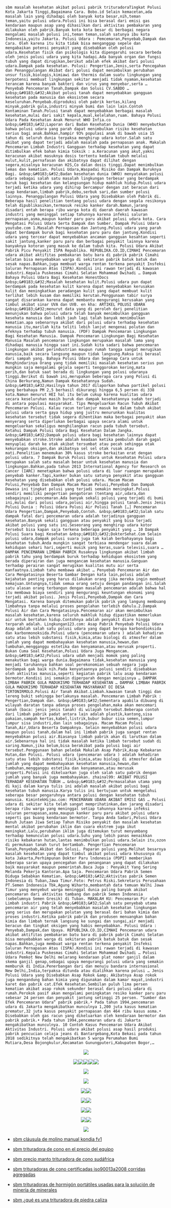 
```
sbm masalah kesehatan akibat polusi pabrik trituradoraTingkat Polusi Kota Jakarta Tinggi,Bagaimana Cara. Bobo.id Selain kemacetan,ada masalah lain yang dihadapi oleh banyak kota besar,nih,teman teman,yaitu polusi udara.Polusi ini bisa berasal dari emisi gas kendaraan maupun asap yang dihasilkan dari aktivitas pembakaran yang dilakukan oleh pabrik.Banyak kota kota besar di berbagai negara mengalami masalah polusi ini,teman teman,salah satunya ibu kota Indonesia,yaitu Jakarta. Polusi Udara : Pemcemaran,Penyebab,Dampak dan Cara. Oleh karena itu kita tidak bisa menganggap sepele dan mengabaikan potensi penyakit yang disebabkan oleh polusi udara.Kesehatan fisik dan psikologis kita dipengaruhi secara berbeda oleh jenis polusi udara yang kita hadapi.Ada banyak organ dan fungsi tubuh yang dapat dirugikan,berikut adalah efek akibat dari polusi udara.Dampak pada kesehatan. Polusi: Pengertian,Jenis,serta Pencegahan dan Penanggulangan Akibat dari polusi dapat menimbulkan perubahan unsur fisik,biologis,kimiawi dan thermis dalam suatu lingkungan yang berpotensi membuat lingkungan sekitar menjadi tidak nyaman,kesehatan terancam karena banyak bakteri dan virus yang menyebar,serta … Penyebab Pencemaran Tanah,Dampak dan Solusi CV.SABDO … &nbsp;&#0183;&#32;Akibat polusi tanah dapat menyebabkan gangguan kesehatan pada manusia dan ekosistem secara keseluruhan.Penyebab.diproduksi oleh pabrik kertas,kilang minyak,pabrik gula,industri minyak bumi dan lain lain.Contoh Kontaminan Tanah.Polusi tanah dapat menyebabkan berbagai masalah kesehatan,mulai dari sakit kepala,mual,kelelahan,ruam. Bahaya Polusi Udara Pada Kesehatan Anak Menurut WHO Infia.co &nbsp;&#0183;&#32;Laporan dari Badan Kesehatan Dunia (WHO) menyebutkan bahwa polusi udara yang parah dapat menimbulkan risiko kesehatan serius bagi anak.Bahkan,hampir 93% populasi anak di bawah usia 15 tahun di seluruh dunia terpaksa menghirup udara kotor.Salah satu akibat yang dapat terjadi adalah masalah pada pernapasan anak. Makalah Pencemaran Limbah Industri Gangguan terhadap kesehatan yang dapat ditimbulkan efek bahan kimia toksik : a.Keracunan yang akut,yakni keracunan akibat masuknya dosis tertentu kedalam tubuh melalui mulut,kulit,pernafasan dan akibatnya dapat dilihat dengan segera,misalnya keracunan H2S,Co dalan dosis tinggi.Dapat menimbulkan lemas dan kematian. Polusi Udara,Waspadai Risiko dan Dampak Buruknya Bagi. &nbsp;&#0183;&#32;Badan kesehatan dunia (WHO) menyatakan polusi udara sebagai salah satu masalah lingkungan terbesar yang berdampak buruk bagi kesehatan dan kelangsungan hidup makhluk hidup.Polusi udara terjadi ketika udara yang dihirup bercampur dengan zat beracun dari asap kendaraan,limbah pabrik,debu,serbuk sari,dan sumber polusi lainnya. Penanggulangan Polusi Udara yang Disebabkan oleh Pabrik di. Beberapa hasil penelitian tentang polusi udara dengan segala resikonya telah dipublikasikan,termasuk resiko kanker darah.Namun,jarang disadari entah berapa ribu warga kota di daerah daerah kawasan industri yang meninggal setiap tahunnya karena infeksi saluran pernapasan,asma,maupun kanker paru paru akibat polusi udara kota. Cara Mengatasi Polusi Udara Serta Dampak dan Sumber. Dampak Polusi Udara youtube.com 1.Masalah Pernapasan dan Jantung.Polusi udara yang parah dapat berdampak buruk bagi kesehatan paru paru dan jantung.Kondisi udara yang tercear dapat menyebabkan ancaman gangguan kesahtan seperti sakit jantung,kanker paru paru dan berbagai penyakit lainnya karena banyaknya kotoran yang masuk ke dalam tubuh kita. Polusi Udara Akibat Pabrik Picu Penyakit ISPA Republika. REPUBLIKA.CO.ID,CIMAHI Pencemaran udara akibat aktifitas pembakaran batu bara di pabrik pabrik Cimahi Selatan bisa menyebabkan warga di sekitaran pabrik batuk batuk dan sesak napas.Bahkan,juga membuat warga rentan terkena penyakit Insfeksi Saluran Pernapasan Atas (ISPA).Kondisi ini rawan terjadi di kawasan industri.Kepala Puskesmas Cimahi Selatan Mohammad Dwihadi … Dampak Bahaya Polusi Udara Bagi Kesehatan HonestDocs &nbsp;&#0183;&#32;Masalah kesehatan kulit.Polusi udara pun dapat berdampak pada kesehatan kulit karena dapat menyebabkan kerusakan kulit dan meningkatkan peradangan kulit yang dapat membuat kulit terlihat lebih kusam dan memiliki kerutan.Penggunaan tabir surya sangat disarankan karena dapat membantu mengurangi kerusakan yang timbul akibat sinar UVA dan UVB. en kha: ARTIKEL POLUSI UDARA &nbsp;&#0183;&#32;menurut data yang di peroleh dari penelitian menunjukan bahwa polusi udara telah banyak menimbulkan gangguan kesehata manusia dan lebih jauh lagi talah banyak menimbulkan kematian.apa sebenarnya akibat dari polusi udara terhadap kesehatan manusia itu,marilah kita teliti lebih lanjut mengenai polutan dan efeknya terhadap tubuh manusia. (PDF) Dampak Pencemaran Lingkungan Bagi Kesehatan Manusia. Dampak Pencemaran Lingkungan Bagi Kesehatan Manusia Masalah pencemaran lingkungan merupakan masalah lama yang dihadapi manusia hingga saat ini.Sudah kita sadari bahwa pencemaran lingkungan akibat perindustrian maupun rumah tangga sangat merugikan manusia,baik secara langsung maupun tidak langsung.Raksa ini berasal dari sampah yang. Bahaya Polusi Udara dan Segenap Cara untuk Menghindarinya Orang yang tidak memiliki masalah kesehatan serius pun mungkin saja mengalami gejala seperti tenggorokan kering,mata perih,dan batuk saat berada di lingkungan yang polusi udaranya tinggi.Berikut di bawah ini,merupakan beberapa cara yang Polusi di China Berkurang,Namun Dampak Kesehatannya Sudah. &nbsp;&#0183;&#32;Hasilnya tahun 2017 dilaporkan bahwa partikel polusi yang berbahaya PM 2,5 berhasil dikurangi hingga 6,5 persen di 338 kota.Namun menurut HEI hal itu belum cukup karena kualitas udara secara keseluruhan masih buruk dan dampak kesehatannya sudah terjadi di antara populasi masyarakat. Tips Mengeluarkan Racun Tubuh Akibat Pencemaran Polusi. Kalau racun terlanjur masuk ke dalam tubuh akibat polusi udara serta gaya hidup yang justru menurunkan kualitas kesehatan tersebut tidak segera dihentikan maka berbagai penyakit akan menyerang serta diperlukan berbagai upaya secara alami untuk mengeluarkan sekaligus menghilangkan racun pada tubuh tersebut. Ketahui Dampak Polusi Udara Bagi Kesehatan Dalam Jangka. &nbsp;&#0183;&#32;Dampak polusi udara bagi kesehatan lainnya dapat menyebabkan stroke.Stroke adalah keadaan ketika pembuluh darah gagal menyuplai darah ke otak akibat tersumbat atau pecah sehingga otak kekurangan oksigen,dan akibatnya sel sel otak rusak atau mati.Penelitian menemukan 30% kasus stroke berkaitan erat dengan polusi udara. 7 Dampak Buruk Polusi Udara untuk Kesehatan Polusi udara merupakan salah satu masalah besar untuk kesehatan manusia dan lingkungan.Bahkan,pada tahun 2013 International Agency for Research on Cancer (IARC) menetapkan bahwa polusi udara di luar ruangan merupakan penyebab kanker.Tapi,kanker bukan satu satunya penyakit atau gangguan kesehatan yang disebabkan oleh polusi udara. Macam Macam Polusi,Penyebab Dan Dampak Macam Macam Polusi,Penyebab Dan Dampak Dewasa ini tingkat polusi yang terjadi semakin meningkat.Polusi sendiri memiliki pengertian pengotoran (tentang air,udara,dan sebagainya); pencemaran.Ada banyak sekali polusi yang terjadi di bumi ini,mulai dari polusi udara,polusi air,hingga polusi tanah.Jenis Jenis Polusi Dunia : Polusi Udara Polusi Air Polusi Tanah […] Pencemaran Udara Pengertian,Dampak,Penyebab,Contoh. &nbsp;&#0183;&#32;Salah satu dampak fatal dari pencemaran udara adalah terjadinya gangguan kesehatan.Banyak sekali gangguan atau penyakit yang bisa terjadi akibat polusi yang satu ini.Seseorang yang menghirup udara kotor tersebut bisa kapan saja terkena beberapa penyakit yang … 10 Dampak Polusi Suara bagi Kesehatan &nbsp;&#0183;&#32;DokterSehat.Com Selain polusi udara,dampak polusi suara juga tak kalah berbahayanya bagi kesehatan tubuh.Anda mungkin sangat terbiasa mendengar suara dalam kehidupan sehari hari,seperti musik yang keras,suara televisi,suara … DAMPAK PENCEMARAN LIMBAH PABRIK Rusaknya lingkungan akibat limbah pabrik tahu yang berdampak buruk terhadap kehidupan ekosistem yang berada diperairan dan juga mengancam kesehatan manusia.Ganguan terhadap perairan sangat merugikan kualitas mutu air serta manfaatnya.Limbah tahu membawa akibat … Penyebab Pencemaran Air dan Cara Mengatasinya Beserta Gambar Dengan kata lain,polusi adalah kejahatan penting yang harus dilakukan orang jika mereka ingin membuat kemajuan.Untungnya,tidak semua orang setuju dengan pandangan ini.Salah satu alasan orang terbangun dengan masalah pencemaran adalah bahwa hal itu membawa biaya sendiri yang mengurangi keuntungan ekonomi yang terjadi akibat polusi. Jenis Polusi,Penyebab,Dampak dan Cara Mengatasi. Karena banyak ditemukan pabrik pabrik yang langung membuang limbahnya tanpa melalui proses pengolahan terlebih dahulu.2.Dampak Polusi Air dan Cara Mengatasinya.Pencemaran air akan menimbulkan masalah kesehatan,karena seluruh makhluk hidup dipastikan memerlukan air untuk bertahan hidup.Contohnya adalah penyakit diare hingga terparah adalah. Lingkungan123.com: Asap Pabrik Penyebab Polusi Udara Asap adalah salah satu polusi udara yang dapat berupa karbondioksida dan karbonmonoksida.Polusi udara (pencemaran udara ) adalah kehadiran satu atau lebih substansi fisik,kimia,atau biologi di atmosfer dalam jumlah yang dapat membahayakan kesehatan manusia,hewan,dan tumbuhan,mengganggu estetika dan kenyamanan,atau merusak properti. Bukan Cuma Soal Kesehatan,Polusi Udara Juga Mengancam. &nbsp;&#0183;&#32;Polusi udara udah menjadi momok yang paling menakutkan bagi warga dunia.Bagaimana tidak,kesehatan manusia yang menjadi taruhannya bahkan soal perekonomian sebuah negara juga berdampak gak baik nih.Pada kenyataannya polusi sendiri disebabkan oleh aktivitas manusia,seperti kegiatan pabrik lalu asap kendaraan bermotor.Kondisi ini semakin diperparah dengan menipisnya … DAMPAK LIMBAH PABRIK GULA MADUKISMO TERHADAP KESEHATAN … DAMPAK LIMBAH PABRIK GULA MADUKISMO TERHADAP KESEHATAN MASYARAKAT DI DESA TIRTONIRMOLO.Polusi Air Tanah Akibat.Limbah.kawasan tanah tinggi dan lereng bukit sehingga berlakunya masalah. Pencemaran Limbah Pabrik : Pengertian,Dampak dan. &nbsp;&#0183;&#32;Sementara apabila dibuang di wilayah daratan tanpa adanya proses pengolahan,maka akan mencemari tanah (baca: jenis jenis tanah) di wilayah tersebut.Beberapa contoh dari limbah pabrik padat antara lain adalah plastik,kantong,sisa pakaian,sampah kertas,kabel,listrik,bubur bubur sisa semen,lumpur lumpur sisa industri,dan lain sebagainya. Macam Macam Polusi Tanah,Air,Udara Beserta Dampaknya. Selain menyebabkan polusi udara maupun polusi tanah,dalam hal ini limbah pabrik juga sangat rentan menyebabkan polusi air.Biasanya limbah pabrik akan di larutkan dalam air.Sebenarnya hal ini tidak masalah ketika limbah tersebut sudah di saring.Namun,jika belum,bisa berakibat pada polusi bagi air tersebut.Penggunaan bahan peledak Makalah Asap Pabrik,Asap Kebakaran Hutan,dan Polusi. Polusi udara (pencemaran udara ) adalah kehadiran satu atau lebih substansi fisik,kimia,atau biologi di atmosfer dalam jumlah yang dapat membahayakan kesehatan manusia,hewan,dan tumbuhan,mengganggu estetika dan kenyamanan,atau merusak properti.Polusi ini dikeluarkan juga oleh salah satu pabrik dengan jumlah yang banyak juga membahayakan. zhainal99: AKIBAT POLUSI TERHADAP KESEHATAN TUBUH … &nbsp;&#0183;&#32;Permasalahan utama yang di kaji dalam karya tulis ini adalah masalah akibat polusi bagi kesehatan tubuh manusia.Karya tulis ini bertujuan untuk mengetahui seberapa besar pengaruhnya antara polusi dengan kesehatan tubuh manusia. KimintekHijau.com: PENCEMARAN UDARA AKIBAT EMISI GAS … Polusi udara di sekitar kita telah sangat memprihatinkan,dan jarang disadari berapa ribu warga yang meninggal setiap tahunnya karena infeksi saluran pernapasan,asma,maupun kanker paru paru akibat polusi udara seperti gas buang kendaraan bermotor. Tanpa Anda Sadari,Polusi Udara Bunuh Jutaan Jiwa Setiap Tahun Risiko penyakit dan masalah kesehatan mental akibat perubahan iklim dan cuara ekstrem juga ikut meningkat.Lalu,perubahan iklim juga ditemukan turut menyumbang terhadap kemunculan polusi udara.Suhu yang lebih panas menaikkan risiko kebakaran hutan,lantas menimbulkan polusi udara.Selain itu,ozon di permukaan tanah turut bertambah. Pengertian Pencemaran Tanah,Penyebab,Akibat dan Solusi. Paparan polusi yang.Melihat besarnya masalah kesehatan yang dapat timbul akibat polusi udara khususnya di kota Jakarta,Perhimpunan Dokter Paru lndonesia (PDPI) memberikan beberapa saran upaya pencegahan dan penanganan yang dapat dilakukan baik masyarakat maupun pemerintah.Baca Juga : Penyakit Yang Sering Melanda Pekerja Kantoran.Apa Saja. Pencemaran Udara Pabrik Semen Diduga Sebabkan Kematian. &nbsp;&#0183;&#32;Aktivitas pabrik Semen Indonesia di Tuban,Jawa Timur.Foto: Petrus Riski.Sekretaris Perusahaan PT.Semen Indonesia Tbk,Agung Wiharto,membantah data temuan Walhi Jawa Timur yang menyebut warga meninggal dunia paling banyak akibat pencemaran dari aktivitas tambang dan pabrik Semen Indonesia (sebelumnya Semen Gresik) di Tuban. MAKALAH KU: Pencemaran Pir oleh Limbah industri Pabrik &nbsp;&#0183;&#32;Salah satu penyebab utama pencemaran air yang telah menyebabkan masalah kesehatan lingkungan yang serius dan merupakan polutan yang berasal dari bahan kimia dan proses industri.Ketika pabrik pabrik dan produsen menuangkan bahan kimia dan limbah ternak langsung ke sungai dan sungai,air menjadi beracun dan tingkat oksigen yang habis menyebabkan. Polusi Udara : Penyebab,Dampak,dan Upaya. REPUBLIKA.CO.ID,CIMAHI Pencemaran udara akibat aktifitas pembakaran batu bara di pabrik pabrik Cimahi Selatan bisa menyebabkan warga di sekitaran pabrik batuk batuk dan sesak napas.Bahkan,juga membuat warga rentan terkena penyakit Insfeksi Saluran Pernapasan Atas (ISPA).Kondisi ini rawan terjadi di kawasan industri.Kepala Puskesmas Cimahi Selatan Mohammad Dwihadi … Polusi Udara Pemkot New Delhi melarang kendaraan plat nomor ganjil dalam skema ganjil genap,sebagai upaya mengurangi polusi udara yang semakin memburuk di India.Penerbangan dari dan menuju bandara internasional New Delhi,India,terpaksa ditunda atau dialihkan karena polusi … Jenis Polusi Udara yang Disebabkan Asap Rokok &amp; Akibatnya Asap rokok juga mengandung bahan kimia yang digunakan dalam kamar mayat,industri karet dan pabrik cat.Efek Kesehatan.Sembilan puluh lima persen kematian akibat asap rokok sekunder berasal dari polusi udara di rumah.Perokok pasif akan mengalami peningkatan resiko kanker paru paru sebesar 24 persen dan penyakit jantung setinggi 25 persen. “Sumber dan Efek Pencemaran Udara” pabrik pabrik.• Pada tahun 1994,pencemaran udara di Jakarta mengakibatkan munculnya 1,200 juta kasus kematian prematur,32 juta kasus penyakit pernapasan dan 464 ribu kasus asma.• Disebabkan oleh gas racun yang dikeluarkan oleh kendaraan bermotor dan pabrik pabrik.• Pada tahun 1994,pencemaran udara di Jakarta mengakibatkan munculnya. 10 Contoh Kasus Pencemaran Udara Akibat Aktivitas Industri. Polusi udara akibat polusi asap hasil produksi pabrik pencucian celaja jeans di Bantargebang,Kota Bekasi pada tahun 2018 sedikitnya telah mengakibatkan 5 warga Perumahan Bumi Mutiara,Desa Bojongkulur,Kecamatan Gunungputeri,Kabupaten Bogor,… 
```

<div align="center">

<a href="https://es-crusher.shibang-china.com/github&k=sbm+masalah+kesehatan+akibat+polusi+pabrik+trituradora"><img src="https://static.shibang-china.com/es/crusher/logo.jpg"></a>

<a href="https://es-crusher.shibang-china.com/github&k=sbm+masalah+kesehatan+akibat+polusi+pabrik+trituradora"><img src="https://static.shibang-china.com/es/crusher/index.jpg"></a><a href="https://es-crusher.shibang-china.com/material.htmlgithub&k=sbm+masalah+kesehatan+akibat+polusi+pabrik+trituradora"><img src="https://static.shibang-china.com/es/crusher/material.jpg"></a><a href="https://es-crusher.shibang-china.com/application.htmlgithub&k=sbm+masalah+kesehatan+akibat+polusi+pabrik+trituradora"><img src="https://static.shibang-china.com/es/crusher/application.jpg"></a><a href="https://es-crusher.shibang-china.com/aboutus.htmlgithub&k=sbm+masalah+kesehatan+akibat+polusi+pabrik+trituradora"><img src="https://static.shibang-china.com/es/crusher/aboutus.jpg"></a><a href="https://es-crusher.shibang-china.com/contact.htmlgithub&k=sbm+masalah+kesehatan+akibat+polusi+pabrik+trituradora"><img src="https://static.shibang-china.com/es/crusher/contact.jpg"></a>

<a href="https://es-crusher.shibang-china.com/github&k=sbm+masalah+kesehatan+akibat+polusi+pabrik+trituradora"><img src="https://static.shibang-china.com/es/crusher/banner.jpg"></a>

<a href="https://swt.shibang-china.com/github&k=sbm+masalah+kesehatan+akibat+polusi+pabrik+trituradora"><img src="https://static.shibang-china.com/es/crusher/text.jpg"></a>

<a href="https://swt.shibang-china.com/github&k=sbm+masalah+kesehatan+akibat+polusi+pabrik+trituradora"><img src="https://static.shibang-china.com/es/crusher/chat.jpg"></a><a href="https://es-crusher.shibang-china.com/contact.htmlgithub&k=sbm+masalah+kesehatan+akibat+polusi+pabrik+trituradora"><img src="https://static.shibang-china.com/es/crusher/message.jpg"></a>

<a href="https://es-crusher.shibang-china.com/products/pe.htmlgithub&k=sbm+masalah+kesehatan+akibat+polusi+pabrik+trituradora"><img src="https://static.shibang-china.com/es/crusher/pe.jpg"></a><a href="https://es-crusher.shibang-china.com/products/pf.htmlgithub&k=sbm+masalah+kesehatan+akibat+polusi+pabrik+trituradora"><img src="https://static.shibang-china.com/es/crusher/pf.jpg"></a>

<a href="https://es-crusher.shibang-china.com/products/hpt.htmlgithub&k=sbm+masalah+kesehatan+akibat+polusi+pabrik+trituradora"><img src="https://static.shibang-china.com/es/crusher/hpt.jpg"></a><a href="https://es-crusher.shibang-china.com/products/vsi.htmlgithub&k=sbm+masalah+kesehatan+akibat+polusi+pabrik+trituradora"><img src="https://static.shibang-china.com/es/crusher/vsi.jpg"></a>

<a href="https://es-crusher.shibang-china.com/products/klv.htmlgithub&k=sbm+masalah+kesehatan+akibat+polusi+pabrik+trituradora"><img src="https://static.shibang-china.com/es/crusher/klv.jpg"></a><a href="https://es-crusher.shibang-china.com/products/portable.htmlgithub&k=sbm+masalah+kesehatan+akibat+polusi+pabrik+trituradora"><img src="https://static.shibang-china.com/es/crusher/portable.jpg"></a>

<a href="https://swt.shibang-china.com/github&k=sbm+masalah+kesehatan+akibat+polusi+pabrik+trituradora"><img src="https://static.shibang-china.com/es/crusher/case.jpg"></a>

</div>


* [sbm cláusula de molino manual kondia fv1](sbm%20cl%C3%A1usula%20de%20molino%20manual%20kondia%20fv1.md)

* [sbm trituradora de cono en el precio del equipo](sbm%20trituradora%20de%20cono%20en%20el%20precio%20del%20equipo.md)

* [sbm precio manto trituradora de cono sudáfrica](sbm%20precio%20manto%20trituradora%20de%20cono%20sud%C3%A1frica.md)

* [sbm trituradoras de cono certificadas iso90013a2008 corridas agregadas](sbm%20trituradoras%20de%20cono%20certificadas%20iso90013a2008%20corridas%20agregadas.md)

* [sbm trituradoras de hormigón portátiles usadas para la solución de minería de minerales](sbm%20trituradoras%20de%20hormig%C3%B3n%20port%C3%A1tiles%20usadas%20para%20la%20soluci%C3%B3n%20de%20miner%C3%ADa%20de%20minerales.md)

* [sbm ¿qué es una trituradora de piedra caliza ](sbm%20%C2%BFqu%C3%A9%20es%20una%20trituradora%20de%20piedra%20caliza%20.md)